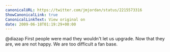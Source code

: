 ```yaml
---
canonicalURL: https://twitter.com/jmjordan/status/2215573316
ShowCanonicalLink: true
CanonicalLinkText: View original on
date: 2009-06-18T01:19:29+00:00
---
```

@diazap First people were mad they wouldn't let us upgrade. Now that they are, we are not happy. We are too difficult a fan base.